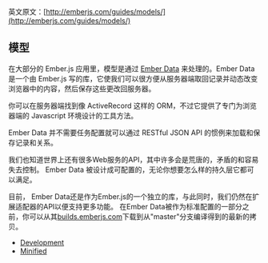 英文原文：[http://emberjs.com/guides/models/](http://emberjs.com/guides/models/)

## 模型

在大部分的 Ember.js 应用里，模型是通过 [Ember Data](https://github.com/emberjs/data) 来处理的。Ember
Data 是一个由 Ember.js 写的库，它使我们可以很方便从服务器端取回记录并动态改变浏览器中的内容，然后保存这些更改回服务器。

你可以在服务器端找到像 ActiveRecord 这样的 ORM，不过它提供了专门为浏览器端的 Javascript 环境设计的工具方法。

Ember Data 并不需要任务配置就可以通过 RESTful JSON API 的惯例来加载和保存记录和关系。

我们也知道世界上还有很多Web服务的API，其中许多会是荒唐的，矛盾的和容易失去控制。
Ember Data 被设计成可配置的，无论你想要怎么样的持久层它都可以满足。

目前， Ember Data还是作为Ember.js的一个独立的库，与此同时，我们仍然在扩展适配器的API以便支持更多功能。
在Ember Data被作为标准配置的一部分之前，你可以从其[builds.emberjs.com][builds]下载到从"master"分支编译得到的最新的拷贝。

* [Development][development-build]
* [Minified][minified-build]
 
[emberdata]: https://github.com/emberjs/data
[builds]: http://builds.emberjs.com
[development-build]: http://builds.emberjs.com/latest/ember-data.js
[minified-build]: http://builds.emberjs.com/latest/ember-data.min.js
